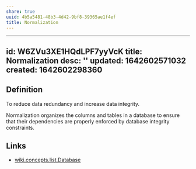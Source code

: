 ```yaml
---
share: true
uuid: 4b5a5481-48b3-4d42-9bf8-39365ae1f4ef
title: Normalization
---
```

---
id: W6ZVu3XE1HQdLPF7yyVcK
title: Normalization
desc: ''
updated: 1642602571032
created: 1642602298360
---


## Definition

To reduce data redundancy and increase data integrity.

Normalization organizes the columns and tables in a database to ensure that their dependencies are properly enforced by database integrity constraints.

## Links

* [wiki.concepts.list.Database](/undefined)